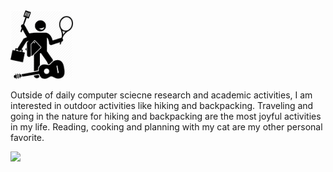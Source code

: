 <img src="/images/hob.png" width="100" />

Outside of daily computer sciecne research and academic activities, I am interested in outdoor activities like hiking and 
backpacking. Traveling and going in the nature for hiking and backpacking are the most joyful activities in my life.
Reading, cooking and planning with my cat are my other personal favorite.

<img src="/images/3953273590_704e3899d5_m.jpg" />
